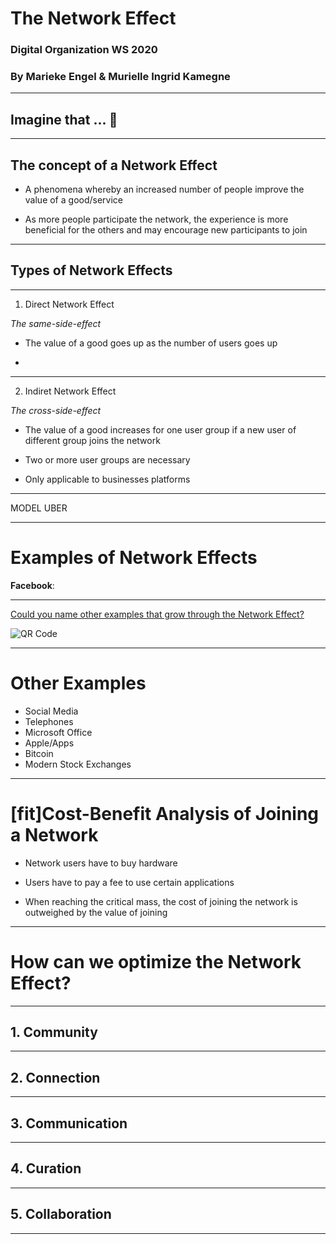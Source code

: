 # The Network Effect

### Digital Organization WS 2020

### By Marieke Engel & Murielle Ingrid Kamegne 

---

## Imagine that ... :thought_balloon: 

---

## The concept of a Network Effect

  * A phenomena whereby an increased number of people improve the value of a good/service

  * As more people participate the network, the experience is more beneficial for the others and may encourage new participants to join

---

  ## Types of Network Effects

---

1. Direct Network Effect 
    
_The same-side-effect_

  * The value of a good goes up as the number of users goes up

  * 

---

2. Indiret Network Effect

_The cross-side-effect_

  * The value of a good increases for one user group if a new user of different group joins the network

  * Two or more user groups are necessary

  * Only applicable to businesses platforms

  ---

  MODEL UBER

  ---

# Examples of Network Effects

__Facebook__:

---

[Could you name other examples that grow through the Network Effect?](https://www.menti.com/2yga1ubr6d)

![QR Code](https://api.qrserver.com/v1/create-qr-code/?size=500x500&data=https://www.menti.com/2yga1ubr6d)

---

# Other Examples

- Social Media
- Telephones
- Microsoft Office
- Apple/Apps
- Bitcoin
- Modern Stock Exchanges

---

# [fit]Cost-Benefit Analysis of Joining a Network

- Network users have to buy hardware

- Users have to pay a fee to use certain applications

- When reaching the critical mass, the cost of joining the network is
  outweighed by the value of joining

---

# How can we optimize the Network Effect?

---

## 1. Community

---

## 2. Connection

---

## 3. Communication

---

## 4. Curation

---

## 5. Collaboration

---


